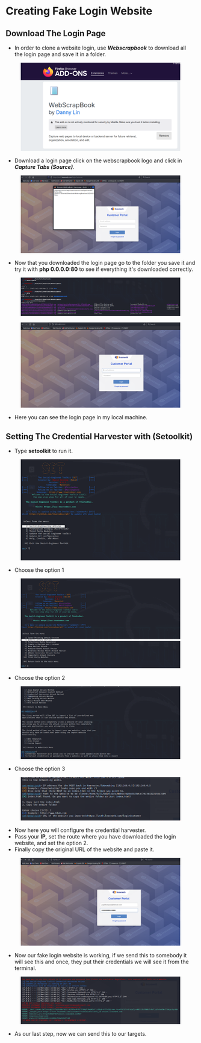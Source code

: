 # Creating Fake Login Website

## Download The Login Page

* In order to clone a website login, use _**Webscrapbook**_ to download all the login page and save it in a folder.

<figure><img src="../../../.gitbook/assets/webscrapbook.png" alt=""><figcaption></figcaption></figure>

* Download a login page click on the webscrapbook logo and click in _**Capture Tabs (Source)**_.

<figure><img src="../../../.gitbook/assets/webscrapbook2.png" alt=""><figcaption></figcaption></figure>

* Now that you downloaded the login page go to the folder you save it and try it with **php 0.0.0.0:80** to see if everything it's downloaded correctly.

<figure><img src="../../../.gitbook/assets/webscrap3.png" alt=""><figcaption></figcaption></figure>

<figure><img src="../../../.gitbook/assets/webscrap4.png" alt=""><figcaption></figcaption></figure>

* Here you can see the login page in my local machine.

## Setting The Credential Harvester with (Setoolkit)

* Type **setoolkit** to run it.&#x20;

<figure><img src="../../../.gitbook/assets/setoolkit.png" alt=""><figcaption></figcaption></figure>

* Choose the option 1

<figure><img src="../../../.gitbook/assets/setoolkit2.png" alt=""><figcaption></figcaption></figure>

* Choose the option 2

<figure><img src="../../../.gitbook/assets/setoolkit3.png" alt=""><figcaption></figcaption></figure>

* Choose the option 3

<figure><img src="../../../.gitbook/assets/set_set.png" alt=""><figcaption></figcaption></figure>

* Now here you will configure the credential harvester.
* Pass your **IP,** set the route where you have downloaded the login website, and set the option 2.
* Finally copy the original URL of the website and paste it.

<figure><img src="../../../.gitbook/assets/webscrapbook5.png" alt=""><figcaption></figcaption></figure>

* Now our fake login website is working, if we send this to somebody it will see this and once, they put their credentials we will see it from the terminal.

<figure><img src="../../../.gitbook/assets/webscrapbook6.png" alt=""><figcaption></figcaption></figure>

* As our last step, now we can send this to our targets.
